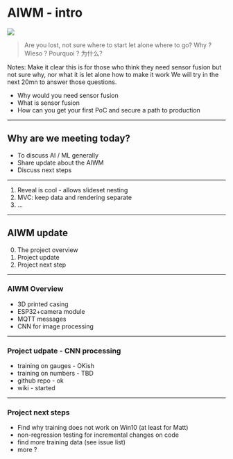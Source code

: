# AIWM - intro

![](../static/img/maze_with_help_grey.png)

> Are you lost, not sure where to start let alone where to go?
Why ? Wieso ? Pourquoi ? 为什么?


Notes: Make it clear this is for those who think they need sensor fusion but not sure why, nor what it is let alone how to make it work
We will try in the next 20mn to answer those questions.
* Why would you need sensor fusion
* What is sensor fusion
* How can you get your first PoC and secure a path to production

---

## Why are we meeting today?

* To discuss AI / ML generally
* Share update about the AIWM
* Discuss next steps

----

<!-- .slide: data-background-iframe="https://matt-chv.github.io/AIWaterMeter/reveal/ai_news.html#/" data-background-interactive-->

1. Reveal is cool - allows slideset nesting
2. MVC: keep data and rendering separate
3. ...


---

## AIWM update

0. The project overview <!-- .element: class="fragment" data-fragment-index="1" -->
1. Project update <!-- .element: class="fragment" data-fragment-index="2" -->
2. Project next step <!-- .element: class="fragment" data-fragment-index="3" -->

----

### AIWM Overview

* 3D printed casing
* ESP32+camera module
* MQTT messages
* CNN for image processing

----

### Project udpate - CNN processing

* training on gauges - OKish
* training on numbers - TBD
* github repo - ok
* wiki - started

----

### Project next steps

* Find why training does not work on Win10 (at least for Matt)
* non-regression testing for incremental changes on code
* find more training data (see issue list)
* more ?

